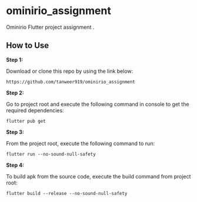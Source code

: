 # ominirio_assignment

Ominirio Flutter project assignment .

## How to Use

**Step 1:**

Download or clone this repo by using the link below:

```
https://github.com/tanweer919/ominirio_assignment
```

**Step 2:**

Go to project root and execute the following command in console to get the required dependencies:

```
flutter pub get
```

**Step 3:**

From the project root, execute the following command to run:
```
flutter run --no-sound-null-safety
```


**Step 4:**

To build apk from the source code, execute the build command from project root:
```
flutter build --release --no-sound-null-safety
```
